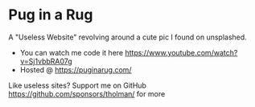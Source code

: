 # Pug in a Rug
A "Useless Website" revolving around a cute pic I found on unsplashed.

- You can watch me code it here https://www.youtube.com/watch?v=Sj1vbbRA07g
- Hosted @ https://puginarug.com/

Like useless sites? Support me on GitHub https://github.com/sponsors/tholman/ for more

